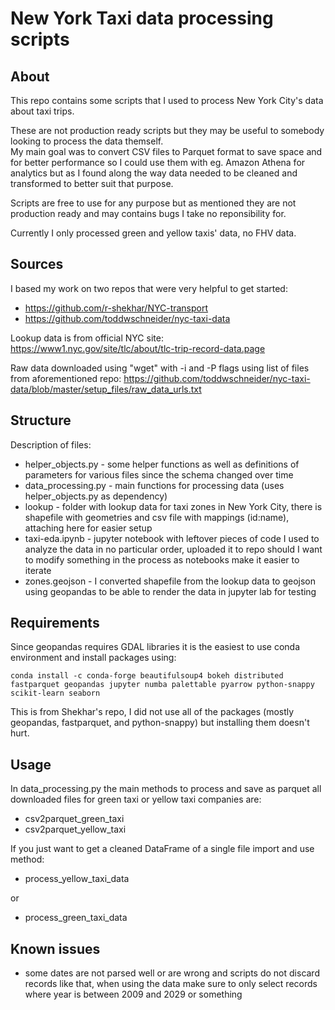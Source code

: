 # New York Taxi data processing scripts
## About
This repo contains some scripts that I used to process New York City's data about taxi trips.  

These are not production ready scripts but they may be useful to somebody looking to process the data themself.  
My main goal was to convert CSV files to Parquet format to save space and for better performance so I could use them with eg. Amazon Athena for analytics but as I found along the way data needed to be cleaned and transformed to better suit that purpose.

Scripts are free to use for any purpose but as mentioned they are not production ready and may contains bugs I take no reponsibility for.

Currently I only processed green and yellow taxis' data, no FHV data.

## Sources
I based my work on two repos that were very helpful to get started:
- https://github.com/r-shekhar/NYC-transport
- https://github.com/toddwschneider/nyc-taxi-data

Lookup data is from official NYC site: https://www1.nyc.gov/site/tlc/about/tlc-trip-record-data.page  

Raw data downloaded using "wget" with -i and -P flags using list of files from aforementioned repo: https://github.com/toddwschneider/nyc-taxi-data/blob/master/setup_files/raw_data_urls.txt  

## Structure
Description of files:
- helper_objects.py - some helper functions as well as definitions of parameters for various files since the schema changed over time
- data_processing.py - main functions for processing data (uses helper_objects.py as dependency)
- lookup - folder with lookup data for taxi zones in New York City, there is shapefile with geometries and csv file with mappings (id:name), attaching here for easier setup
- taxi-eda.ipynb - jupyter notebook with leftover pieces of code I used to analyze the data in no particular order, uploaded it to repo should I want to modify something in the process as notebooks make it easier to iterate
- zones.geojson - I converted shapefile from the lookup data to geojson using geopandas to be able to render the data in jupyter lab for testing

## Requirements
Since geopandas requires GDAL libraries it is the easiest to use conda environment and install packages using:
```
conda install -c conda-forge beautifulsoup4 bokeh distributed fastparquet geopandas jupyter numba palettable pyarrow python-snappy scikit-learn seaborn
```
This is from Shekhar's repo, I did not use all of the packages (mostly geopandas, fastparquet, and python-snappy) but installing them doesn't hurt.

## Usage
In data_processing.py the main methods to process and save as parquet all downloaded files for green taxi or yellow taxi companies are:
- csv2parquet_green_taxi
- csv2parquet_yellow_taxi

If you just want to get a cleaned DataFrame of a single file import and use method:
- process_yellow_taxi_data

or

- process_green_taxi_data

## Known issues
- some dates are not parsed well or are wrong and scripts do not discard records like that, when using the data make sure to only select records where year is between 2009 and 2029 or something
